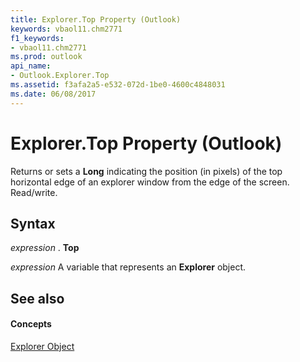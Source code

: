 ```yaml
---
title: Explorer.Top Property (Outlook)
keywords: vbaol11.chm2771
f1_keywords:
- vbaol11.chm2771
ms.prod: outlook
api_name:
- Outlook.Explorer.Top
ms.assetid: f3afa2a5-e532-072d-1be0-4600c4848031
ms.date: 06/08/2017
---
```



# Explorer.Top Property (Outlook)

Returns or sets a **Long** indicating the position (in pixels) of the top horizontal edge of an explorer window from the edge of the screen. Read/write.


## Syntax

 _expression_ . **Top**

 _expression_ A variable that represents an **Explorer** object.


## See also


#### Concepts


[Explorer Object](explorer-object-outlook.md)

